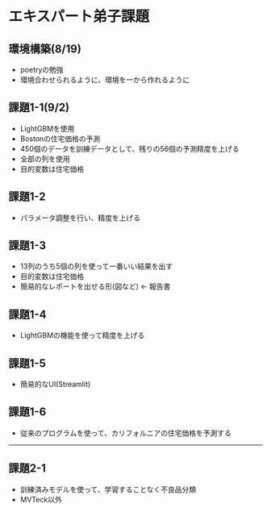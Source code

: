 # エキスパート弟子課題

## 環境構築(8/19)

* poetryの勉強
* 環境合わせられるように、環境を一から作れるように

## 課題1-1(9/2)

* LightGBMを使用
* Bostonの住宅価格の予測
* 450個のデータを訓練データとして、残りの56個の予測精度を上げる
* 全部の列を使用
* 目的変数は住宅価格

## 課題1-2

* パラメータ調整を行い、精度を上げる

## 課題1-3

* 13列のうち5個の列を使って一番いい結果を出す
* 目的変数は住宅価格
* 簡易的なレポートを出せる形(図など) ← 報告書

## 課題1-4

* LightGBMの機能を使って精度を上げる

## 課題1-5

* 簡易的なUI(Streamlit)

## 課題1-6

* 従来のプログラムを使って、カリフォルニアの住宅価格を予測する

---

## 課題2-1

* 訓練済みモデルを使って、学習することなく不良品分類
* MVTeck以外
